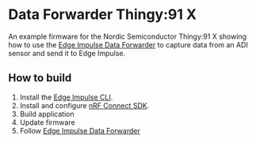 # Data Forwarder Thingy:91 X

An example firmware for the Nordic Semiconductor Thingy:91 X showing how to use the [Edge Impulse Data Forwarder](https://docs.edgeimpulse.com/docs/cli-data-forwarder) to capture data from an ADI sensor and send it to Edge Impulse. 
## How to build

1. Install the [Edge Impulse CLI](https://docs.edgeimpulse.com/docs/cli-installation).
1. Install and configure [nRF Connect SDK](https://docs.nordicsemi.com/bundle/ncs-latest/page/nrf/index.html).  
1. Build application 
1. Update firmware
1. Follow [Edge Impulse Data Forwarder](https://docs.edgeimpulse.com/docs/cli-data-forwarder)
